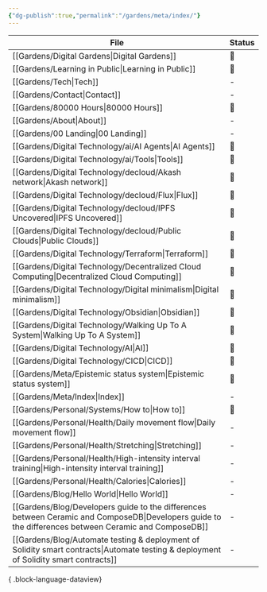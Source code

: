 ```yaml
---
{"dg-publish":true,"permalink":"/gardens/meta/index/"}
---
```



| File                                                                                                                                                     | Status |
| -------------------------------------------------------------------------------------------------------------------------------------------------------- | ------ |
| [[Gardens/Digital Gardens\|Digital Gardens]]                                                                                                          | 🌱     |
| [[Gardens/Learning in Public\|Learning in Public]]                                                                                                    | 🌱     |
| [[Gardens/Tech\|Tech]]                                                                                                                                | \-     |
| [[Gardens/Contact\|Contact]]                                                                                                                          | \-     |
| [[Gardens/80000 Hours\|80000 Hours]]                                                                                                                  | 🌱     |
| [[Gardens/About\|About]]                                                                                                                              | \-     |
| [[Gardens/00 Landing\|00 Landing]]                                                                                                                    | \-     |
| [[Gardens/Digital Technology/ai/AI Agents\|AI Agents]]                                                                                                | 🌱     |
| [[Gardens/Digital Technology/ai/Tools\|Tools]]                                                                                                        | 🌱     |
| [[Gardens/Digital Technology/decloud/Akash network\|Akash network]]                                                                                   | 🌱     |
| [[Gardens/Digital Technology/decloud/Flux\|Flux]]                                                                                                     | 🌱     |
| [[Gardens/Digital Technology/decloud/IPFS  Uncovered\|IPFS  Uncovered]]                                                                               | 🌿     |
| [[Gardens/Digital Technology/decloud/Public Clouds\|Public Clouds]]                                                                                   | 🌱     |
| [[Gardens/Digital Technology/Terraform\|Terraform]]                                                                                                   | 🌿     |
| [[Gardens/Digital Technology/Decentralized Cloud Computing\|Decentralized Cloud Computing]]                                                           | 🌱     |
| [[Gardens/Digital Technology/Digital minimalism\|Digital minimalism]]                                                                                 | 🌱     |
| [[Gardens/Digital Technology/Obsidian\|Obsidian]]                                                                                                     | 🌿     |
| [[Gardens/Digital Technology/Walking Up To A System\|Walking Up To A System]]                                                                         | 🌱     |
| [[Gardens/Digital Technology/AI\|AI]]                                                                                                                 | 🌱     |
| [[Gardens/Digital Technology/CICD\|CICD]]                                                                                                             | 🌱     |
| [[Gardens/Meta/Epistemic status system\|Epistemic status system]]                                                                                     | 🌿     |
| [[Gardens/Meta/Index\|Index]]                                                                                                                         | \-     |
| [[Gardens/Personal/Systems/How to\|How to]]                                                                                                           | 🌱     |
| [[Gardens/Personal/Health/Daily movement flow\|Daily movement flow]]                                                                                  | \-     |
| [[Gardens/Personal/Health/Stretching\|Stretching]]                                                                                                    | \-     |
| [[Gardens/Personal/Health/High-intensity interval training\|High-intensity interval training]]                                                        | \-     |
| [[Gardens/Personal/Health/Calories\|Calories]]                                                                                                        | \-     |
| [[Gardens/Blog/Hello World\|Hello World]]                                                                                                             | \-     |
| [[Gardens/Blog/Developers guide to the differences between Ceramic and ComposeDB\|Developers guide to the differences between Ceramic and ComposeDB]] | \-     |
| [[Gardens/Blog/Automate testing & deployment of Solidity smart contracts\|Automate testing & deployment of Solidity smart contracts]]                 | \-     |

{ .block-language-dataview}
